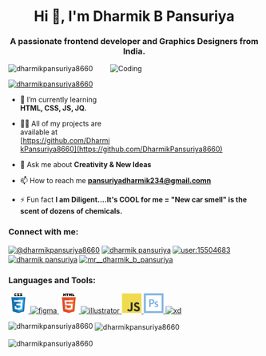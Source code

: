 <h1 align="center">Hi 👋, I'm Dharmik B Pansuriya</h1>
<h3 align="center">A passionate frontend developer and Graphics Designers from India.</h3>
<img align="right" alt="Coding" width="300" height="150" src="https://media.giphy.com/media/Er3QVX48nt5ok/source.gif">

<p align="left"> <img src="https://komarev.com/ghpvc/?username=dharmikpansuriya8660&label=Profile%20views&color=0e75b6&style=flat" alt="dharmikpansuriya8660" /> </p>

<p align="left"> <a href="https://github.com/ryo-ma/github-profile-trophy"><img src="https://github-profile-trophy.vercel.app/?username=dharmikpansuriya8660" alt="dharmikpansuriya8660" /></a> </p>

- 🌱 I’m currently learning **HTML, CSS, JS, JQ.**

- 👨‍💻 All of my projects are available at [https://github.com/DharmikPansuriya8660](https://github.com/DharmikPansuriya8660)

- 💬 Ask me about **Creativity & New Ideas**

- 📫 How to reach me **pansuriyadharmik234@gmail.comn**

- ⚡ Fun fact **I am Diligent....It's COOL for me = "New car smell" is the scent of dozens of chemicals.**

<h3 align="left">Connect with me:</h3>
<p align="left">
<a href="https://codepen.io/@dharmikpansuriya8660" target="blank"><img align="center" src="https://cdn.jsdelivr.net/npm/simple-icons@3.0.1/icons/codepen.svg" alt="@dharmikpansuriya8660" height="30" width="40" /></a>
<a href="https://linkedin.com/in/dharmik pansuriya" target="blank"><img align="center" src="https://cdn.jsdelivr.net/npm/simple-icons@3.0.1/icons/linkedin.svg" alt="dharmik pansuriya" height="30" width="40" /></a>
<a href="https://stackoverflow.com/users/user:15504683" target="blank"><img align="center" src="https://cdn.jsdelivr.net/npm/simple-icons@3.0.1/icons/stackoverflow.svg" alt="user:15504683" height="30" width="40" /></a>
<a href="https://fb.com/dharmik pansuriya" target="blank"><img align="center" src="https://cdn.jsdelivr.net/npm/simple-icons@3.0.1/icons/facebook.svg" alt="dharmik pansuriya" height="30" width="40" /></a>
<a href="https://instagram.com/mr__dharmik_b_pansuriya" target="blank"><img align="center" src="https://cdn.jsdelivr.net/npm/simple-icons@3.0.1/icons/instagram.svg" alt="mr__dharmik_b_pansuriya" height="30" width="40" /></a>
</p>

<h3 align="left">Languages and Tools:</h3>
<p align="left"> <a href="https://www.w3schools.com/css/" target="_blank"> <img src="https://raw.githubusercontent.com/devicons/devicon/master/icons/css3/css3-original-wordmark.svg" alt="css3" width="40" height="40"/> </a> <a href="https://www.figma.com/" target="_blank"> <img src="https://www.vectorlogo.zone/logos/figma/figma-icon.svg" alt="figma" width="40" height="40"/> </a> <a href="https://www.w3.org/html/" target="_blank"> <img src="https://raw.githubusercontent.com/devicons/devicon/master/icons/html5/html5-original-wordmark.svg" alt="html5" width="40" height="40"/> </a> <a href="https://www.adobe.com/in/products/illustrator.html" target="_blank"> <img src="https://www.vectorlogo.zone/logos/adobe_illustrator/adobe_illustrator-icon.svg" alt="illustrator" width="40" height="40"/> </a> <a href="https://developer.mozilla.org/en-US/docs/Web/JavaScript" target="_blank"> <img src="https://raw.githubusercontent.com/devicons/devicon/master/icons/javascript/javascript-original.svg" alt="javascript" width="40" height="40"/> </a> <a href="https://www.photoshop.com/en" target="_blank"> <img src="https://raw.githubusercontent.com/devicons/devicon/master/icons/photoshop/photoshop-line.svg" alt="photoshop" width="40" height="40"/> </a> <a href="https://www.adobe.com/products/xd.html" target="_blank"> <img src="https://cdn.worldvectorlogo.com/logos/adobe-xd.svg" alt="xd" width="40" height="40"/> </a> </p>

<p><img align="left" src="https://github-readme-stats.vercel.app/api/top-langs?username=dharmikpansuriya8660&show_icons=true&locale=en&layout=compact" alt="dharmikpansuriya8660" /></p>

<p>&nbsp;<img align="center" src="https://github-readme-stats.vercel.app/api?username=dharmikpansuriya8660&show_icons=true&locale=en" alt="dharmikpansuriya8660" /></p>

<p><img align="center" src="https://github-readme-streak-stats.herokuapp.com/?user=dharmikpansuriya8660&" alt="dharmikpansuriya8660" /></p>


